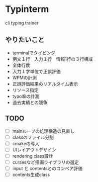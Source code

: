 # Typinterm
cli typing trainer

## やりたいこと
 - terminalでタイピング
 - 例文１行　入力１行　情報1行の３行構成
 - 全体行数
 - 入力１字単位で正誤評価
 - WPMの計測
 - 正誤評価結果のリアルタイム表示
 - リソース指定
 - typo率の計測
 - 過去実績との競争

## TODO
 - [ ] mainループの処理構造の見直し
 - [ ] classのファイル分割
 - [ ] cmakeの導入
 - [ ] UIレイアウトデザイン
 - [ ] rendering class設計
 - [ ] cursesなど描画ライブラリの選定
 - [ ] input と contentsとのコンペア評価
 - [ ] contents生成class
